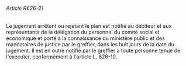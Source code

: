 ###### Article R626-21

Le jugement arrêtant ou rejetant le plan est notifié au débiteur et aux représentants de la délégation du personnel du comité social et économique et porté à la connaissance du ministère public et des mandataires de justice par le greffier, dans les huit jours de la date du jugement. Il est en outre notifié par le greffier à toute personne tenue de l'exécuter, conformément à l'article L. 626-10.

